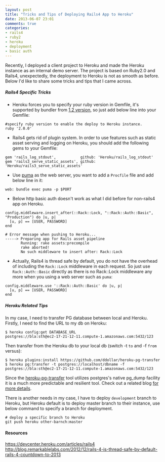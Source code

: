 ```yaml
---
layout: post
title: "Tricks and Tips of Deploying Rails4 App to Heroku"
date: 2013-06-07 23:01
comments: true
categories:
- rails4
- ruby2
- heroku
- deployment
- basic auth 
---
```

Recently, I deployed a client project to Heroku and made the Heroku instance as an internal demo server. The project is based on Ruby2.0 and Rails4, unexpectedly, the deployment to Heroku is not as smooth as before. Below I'd like to share some tricks and tips that I came across. 

##### Rails4 Specific Tricks

* Heroku forces you to specify your ruby version in Gemfile, it's supported by bundler from [1.2 version], so just add below line into your Gemfile:

```
#specify ruby version to enable the deploy to Heroku instance.
ruby '2.0.0'
```

* Rails4 gets rid of plugin system. In order to use features such as static asset serving and logging on Heroku, you should add the following gems to your Gemfile:

```
gem 'rails_log_stdout',           github: 'Heroku/rails_log_stdout'
gem 'rails3_serve_static_assets', github: 'Heroku/rails3_serve_static_assets'
```

* Use [puma] as the web server, you want to add a `Procfile` file and add below line in it:

```
web: bundle exec puma -p $PORT
```

* Below http basic auth doesn't work as what I did before for non-rails4 app on Heroku.

```
config.middleware.insert_after(::Rack::Lock, "::Rack::Auth::Basic", "Production") do |u, p|
  [u, p] == [USER, PASSWORD]
end
```
```
# Error message when pushing to Heroku...
-----> Preparing app for Rails asset pipeline
       Running: rake assets:precompile
       rake aborted!
       No such middleware to insert after: Rack::Lock
```

* Actually, Rails4 is thread safe by default, you do not have the overhead of including the `Rack::Lock` middleware in each request. So just use `Rack::Auth::Basic` directly as there is no Rack::Lock middleware any more when you using a web server such as `puma`:

```
config.middleware.use '::Rack::Auth::Basic' do |u, p|
  [u, p] == [USER, PASSWORD]
end
```

##### Heroku Related Tips

In my case, I need to transfer PG database between local and Heroku. Firstly, I need to find the URL to my db on Heroku:

```
$ heroku config:get DATABASE_URL
postgres://bla:sth@ec2-17-21-12-11.compute-1.amazonaws.com:5432/123
```

Then transfer from the Heroku db to your local db (switch -t `to` and -f `from` versus):

```
$ heroku plugins:install https://github.com/ddollar/heroku-pg-transfer
$ heroku pg:transfer -t postgres://localhost/dbname -f postgres://bla:sth@ec2-17-21-12-11.compute-1.amazonaws.com:5432/123
```

Since the [heroku-pg-transfer] tool utilizes postgres's native pg_dump facility it is a much more predictable and resilient tool. Check out a related blog [for more details].

There is another needs in my case, I have to deploy `development` branch to Heroku, but Heroku default is to deploy master branch to their instance, use below command to specify a branch for deployment.

```
# deploy a specific branch to Heroku
git push heroku other-barnch:master
```

#### Resources
<https://devcenter.heroku.com/articles/rails4><br />
<http://blog.remarkablelabs.com/2012/12/rails-4-is-thread-safe-by-default-rails-4-countdown-to-2013><br />


[puma]: http://puma.io/
[1.2 version]: http://gembundler.com/v1.2/whats_new.html
[for more details]: http://www.ryandaigle.com/a/pgtransfer-is-the-new-taps
[heroku-pg-transfer]: https://github.com/ddollar/heroku-pg-transfer

